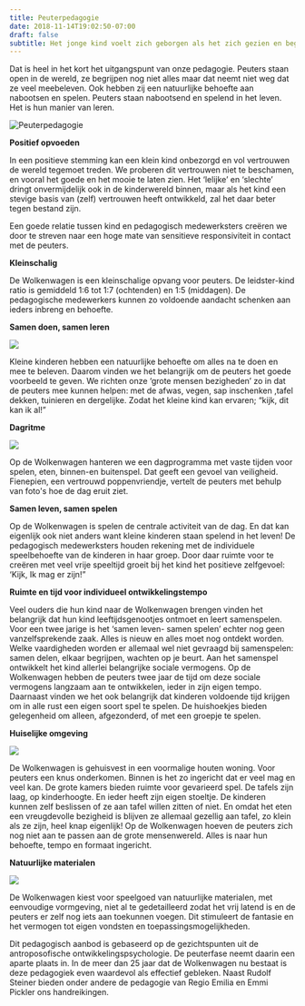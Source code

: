 ```yaml
---
title: Peuterpedagogie
date: 2018-11-14T19:02:50-07:00
draft: false
subtitle: Het jonge kind voelt zich geborgen als het zich gezien en begrepen voelt.
---
```

Dat is heel in het kort het uitgangspunt van onze pedagogie. Peuters staan open in de wereld, ze begrijpen nog niet alles maar dat neemt niet weg dat ze veel meebeleven. Ook hebben zij een natuurlijke behoefte aan nabootsen en spelen. Peuters staan nabootsend en spelend in het leven. Het is hun manier van leren.  

![Peuterpedagogie](img/5_in_huisjeshoek-001.jpg "Peuterpedagogie")

**Positief opvoeden**

In een positieve stemming kan een klein kind onbezorgd en vol vertrouwen de wereld tegemoet treden. We proberen dit vertrouwen niet te beschamen, en vooral het goede en het mooie te laten zien. Het ‘lelijke’ en ‘slechte’ dringt onvermijdelijk ook in de kinderwereld binnen, maar als het kind een stevige basis van (zelf) vertrouwen heeft ontwikkeld, zal het daar beter tegen bestand zijn.

Een goede relatie tussen kind en pedagogisch medewerksters creëren we door te streven naar een hoge mate van sensitieve responsiviteit in contact met de peuters. 

**Kleinschalig**

De Wolkenwagen is een kleinschalige opvang voor peuters. De leidster-kind ratio is gemiddeld 1:6 tot 1:7 (ochtenden) en 1:5 (middagen). De pedagogische medewerkers kunnen zo voldoende aandacht schenken aan ieders inbreng en behoefte.

**Samen doen, samen leren**

![](img/6-meehelpen-tuinieren-klein.jpg)

Kleine kinderen hebben een natuurlijke behoefte om alles na te doen en mee te beleven. Daarom vinden we het belangrijk om de peuters het goede voorbeeld te geven. We richten onze ‘grote mensen bezigheden’ zo in dat de peuters mee kunnen helpen: met de afwas, vegen, sap inschenken ,tafel dekken, tuinieren  en dergelijke. Zodat het kleine kind kan ervaren; “kijk, dit kan ik al!”

**Dagritme**

![](img/dagritme.jpg)

Op de Wolkenwagen hanteren we een dagprogramma met vaste tijden voor spelen, eten, binnen-en buitenspel. Dat geeft een gevoel van veiligheid. Fienepien, een vertrouwd poppenvriendje, vertelt de peuters met behulp van foto's hoe de dag eruit ziet.

**Samen leven, samen spelen**

Op de Wolkenwagen is spelen de centrale activiteit van de dag. En dat kan eigenlijk ook niet anders want kleine kinderen staan spelend in het leven! De pedagogisch medewerksters houden rekening met de individuele speelbehoefte van de kinderen in haar groep. Door daar ruimte voor te creëren met veel vrije speeltijd groeit bij het kind het positieve zelfgevoel: ‘Kijk, Ik mag er zijn!”

**Ruimte en tijd voor individueel ontwikkelingstempo**

Veel ouders die hun kind naar de Wolkenwagen brengen vinden het belangrijk dat hun kind leeftijdsgenootjes ontmoet en leert samenspelen. Voor een twee jarige is het ‘samen leven- samen spelen’ echter nog geen vanzelfsprekende zaak. Alles is nieuw en alles moet nog ontdekt worden. Welke vaardigheden worden er allemaal wel niet gevraagd bij samenspelen: samen delen, elkaar begrijpen, wachten op je beurt. Aan het samenspel ontwikkelt het kind allerlei belangrijke sociale vermogens. Op de Wolkenwagen hebben de peuters twee jaar de tijd om deze sociale vermogens langzaam aan te ontwikkelen, ieder in zijn eigen tempo. Daarnaast vinden we het ook belangrijk dat kinderen voldoende tijd krijgen om in alle rust een eigen soort spel te spelen. De huishoekjes bieden gelegenheid om alleen, afgezonderd, of met een groepje te spelen.

**Huiselijke omgeving** 

![](img/7_samen_eten_aan_tafel.jpg)

De Wolkenwagen is gehuisvest in een voormalige houten woning. Voor peuters een knus onderkomen. Binnen is het zo ingericht dat er veel mag en veel kan. De grote kamers  bieden ruimte voor gevarieerd spel. De tafels zijn laag, op kinderhoogte. En ieder heeft zijn eigen stoeltje. De kinderen kunnen zelf beslissen of ze aan tafel willen zitten of niet. En omdat het eten een vreugdevolle bezigheid is blijven ze allemaal gezellig aan tafel, zo klein als ze zijn, heel knap eigenlijk! Op de Wolkenwagen hoeven de peuters zich nog niet aan te passen aan de grote mensenwereld. Alles is naar hun behoefte, tempo en formaat ingericht. 

**Natuurlijke materialen**

![](img/8-a-briobaan.jpg)

De Wolkenwagen kiest voor speelgoed van natuurlijke materialen, met eenvoudige vormgeving, niet al te gedetailleerd zodat het vrij latend is en de peuters er zelf nog iets aan toekunnen voegen. Dit stimuleert de fantasie en het vermogen tot eigen vondsten en  toepassingsmogelijkheden.

Dit pedagogisch aanbod is gebaseerd op de gezichtspunten uit de antroposofische ontwikkelingspsychologie. De peuterfase neemt daarin een aparte plaats in. In de meer dan 25 jaar dat de Wolkenwagen nu bestaat is deze pedagogiek even waardevol als effectief gebleken. Naast Rudolf Steiner bieden onder andere de pedagogie van Regio Emilia en Emmi Pickler ons handreikingen.